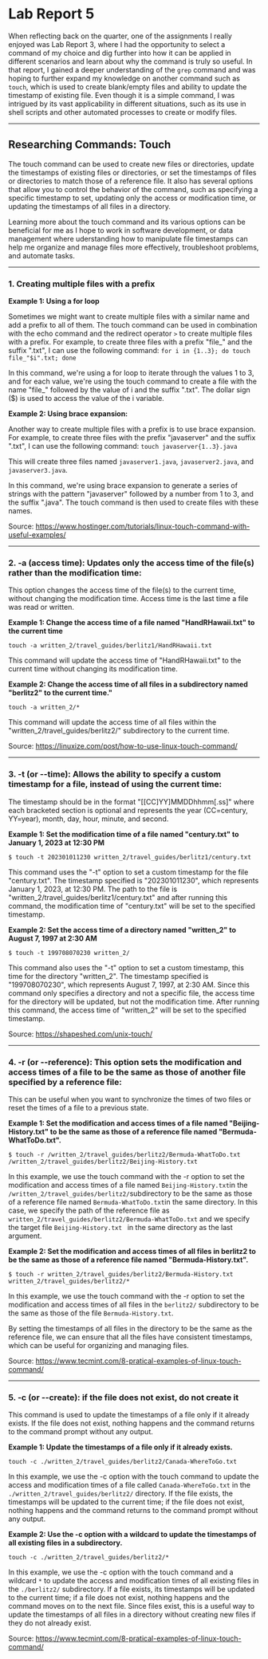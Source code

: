 
# Lab Report 5

When reflecting back on the quarter, one of the assignments I really enjoyed was Lab Report 3, where I had the opportunity to select a command of my choice and dig further into how it can be applied in different scenarios and learn about why the command is truly so useful. In that report, I gained a deeper understanding of the `grep` command and was hoping to further expand my knowledge on another command such as `touch`, which is used to create blank/empty files and ability to update the timestamp of existing file. Even though it is a simple command, I was intrigued by its vast applicability in different situations, such as its use in shell scripts and other automated processes to create or modify files. 

---

## Researching Commands: Touch
The touch command can be used to create new files or directories, update the timestamps of existing files or directories, or set the timestamps of files or directories to match those of a reference file. It also has several options that allow you to control the behavior of the command, such as specifying a specific timestamp to set, updating only the access or modification time, or updating the timestamps of all files in a directory.

Learning more about the touch command and its various options can be beneficial for me as I hope to work in software development, or data management where uderstanding how to manipulate file timestamps can help me organize and manage files more effectively, troubleshoot problems, and automate tasks. 


---

### 1. Creating multiple files with a prefix

**Example 1: Using a for loop**

Sometimes we might want to create multiple files with a similar name and add a prefix to all of them. The touch command can be used in combination with the echo command and the redirect operator `>` to create multiple files with a prefix. For example, to create three files with a prefix "file_" and the suffix ".txt", I can use the following command:
`for i in {1..3}; do touch file_"$i".txt; done`

In this command, we're using a for loop to iterate through the values 1 to 3, and for each value, we're using the touch command to create a file with the name "file_" followed by the value of i and the suffix ".txt". The dollar sign ($) is used to access the value of the i variable.



**Example 2: Using brace expansion:**

Another way to create multiple files with a prefix is to use brace expansion. For example, to create three files with the prefix "javaserver" and the suffix ".txt", I can use the following command:
`touch javaserver{1..3}.java`

This will create three files named `javaserver1.java`, `javaserver2.java`, and `javaserver3.java`.

In this command, we're using brace expansion to generate a series of strings with the pattern "javaserver" followed by a number from 1 to 3, and the suffix ".java". The touch command is then used to create files with these names.


Source: https://www.hostinger.com/tutorials/linux-touch-command-with-useful-examples/

---


### 2. -a (access time): Updates only the access time of the file(s) rather than the modification time:
This option changes the access time of the file(s) to the current time, without changing the modification time. Access time is the last time a file was read or written.

**Example 1: Change the access time of a file named "HandRHawaii.txt" to the current time**
```
touch -a written_2/travel_guides/berlitz1/HandRHawaii.txt 
```

This command will update the access time of "HandRHawaii.txt" to the current time without changing its modification time.



**Example 2: Change the access time of all files in a subdirectory named "berlitz2" to the current time."**
```
touch -a written_2/*
```
This command will update the access time of all files within the "written_2/travel_guides/berlitz2/" subdirectory to the current time.


Source: https://linuxize.com/post/how-to-use-linux-touch-command/


---

### 3. -t (or --time): Allows the ability to specify a custom timestamp for a file, instead of using the current time: 
The timestamp should be in the format "[[CC]YY]MMDDhhmm[.ss]" where each bracketed section is optional and represents the year (CC=century, YY=year), month, day, hour, minute, and second.

**Example 1: Set the modification time of a file named "century.txt" to January 1, 2023 at 12:30 PM**

```
$ touch -t 202301011230 written_2/travel_guides/berlitz1/century.txt

```

This command uses the "-t" option to set a custom timestamp for the file "century.txt". The timestamp specified is "202301011230", which represents January 1, 2023, at 12:30 PM. The path to the file is "written_2/travel_guides/berlitz1/century.txt" and after running this command, the modification time of "century.txt" will be set to the specified timestamp.



**Example 2: Set the access time of a directory named "written_2" to August 7, 1997 at 2:30 AM**
```
$ touch -t 199708070230 written_2/

```
This command also uses the "-t" option to set a custom timestamp, this time for the directory "written_2". The timestamp specified is "199708070230", which represents August 7, 1997, at 2:30 AM. Since this command only specifies a directory and not a specific file, the access time for the directory will be updated, but not the modification time. After running this command, the access time of "written_2" will be set to the specified timestamp.


Source: https://shapeshed.com/unix-touch/

---





### 4. -r (or --reference): This option sets the modification and access times of a file to be the same as those of another file specified by a reference file:

This can be useful when you want to synchronize the times of two files or reset the times of a file to a previous state.

**Example 1: Set the modification and access times of a file named "Beijing-History.txt" to be the same as those of a reference file named "Bermuda-WhatToDo.txt".**
```
$ touch -r /written_2/travel_guides/berlitz2/Bermuda-WhatToDo.txt /written_2/travel_guides/berlitz2/Beijing-History.txt
```
In this example, we use the touch command with the -r option to set the modification and access times of a file named `Beijing-History.txt`in the `/written_2/travel_guides/berlitz2/`subdirectory to be the same as those of a reference file named `Bermuda-WhatToDo.txt`in the same directory. In this case, we specify the path of the reference file as `written_2/travel_guides/berlitz2/Bermuda-WhatToDo.txt` and we specify the target file `Beijing-History.txt ` in the same directory as the last argument.
 

**Example 2: Set the modification and access times of all files in berlitz2 to be the same as those of a reference file named "Bermuda-History.txt".**
```
$ touch -r written_2/travel_guides/berlitz2/Bermuda-History.txt written_2/travel_guides/berlitz2/*
```

In this example, we use the touch command with the -r option to set the modification and access times of all files in the `berlitz2/` subdirectory to be the same as those of the file `Bermuda-History.txt`.

By setting the timestamps of all files in the directory to be the same as the reference file, we can ensure that all the files have consistent timestamps, which can be useful for organizing and managing files.

Source: https://www.tecmint.com/8-pratical-examples-of-linux-touch-command/

---

### 5. -c (or --create): if the file does not exist, do not create it ###

This command is used to update the timestamps of a file only if it already exists. If the file does not exist, nothing happens and the command returns to the command prompt without any output.

**Example 1: Update the timestamps of a file only if it already exists.**
```
touch -c ./written_2/travel_guides/berlitz2/Canada-WhereToGo.txt
```
In this example, we use the -c option with the touch command to update the access and modification times of a file called `Canada-WhereToGo.txt` in the `./written_2/travel_guides/berlitz2/` directory. If the file exists, the timestamps will be updated to the current time; if the file does not exist, nothing happens and the command returns to the command prompt without any output.

**Example 2: Use the -c option with a wildcard to update the timestamps of all existing files in a subdirectory.**
```
touch -c ./written_2/travel_guides/berlitz2/*
```

In this example, we use the -c option with the touch command and a wildcard `*` to update the access and modification times of all existing files in the `./berlitz2/` subdirectory. If a file exists, its timestamps will be updated to the current time; if a file does not exist, nothing happens and the command moves on to the next file. Since files exist, this is a useful way to update the timestamps of all files in a directory without creating new files if they do not already exist.

Source: https://www.tecmint.com/8-pratical-examples-of-linux-touch-command/

